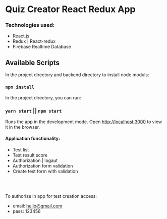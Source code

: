 # Quiz Creator React Redux App

### Technologies used:
* React.js
* Redux | React-redux
* Firebase Realtime Database

## Available Scripts

In the project directory and backend directory to install node moduls:
### `npm install`

In the project directory, you can run:
### `yarn start` || `npm start`

Runs the app in the development mode.
Open [http://localhost:3000](http://localhost:3000) to view it in the browser.


#### Application functionality:
  - Test list
  - Test result score
  - Authorization | logaut
  - Authorization form validation
  - Create test form with validation

<br/>
<br/>

To authorize in app for test creation access:
  - email: hello@gmail.com
  - pass: 123456

